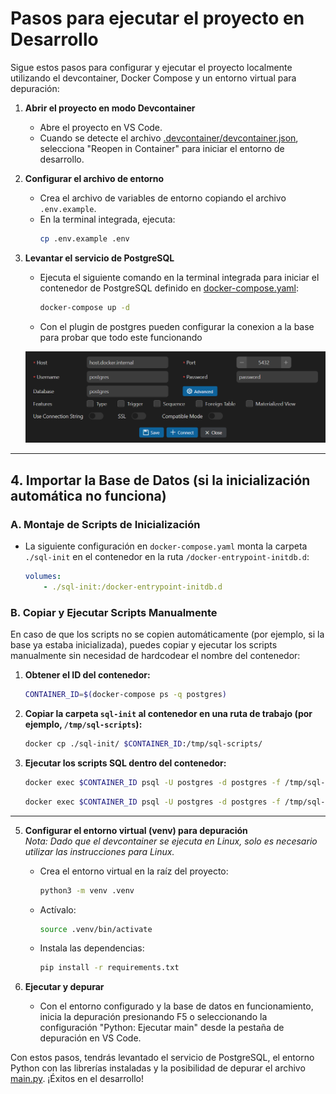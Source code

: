 # Pasos para ejecutar el proyecto en Desarrollo

Sigue estos pasos para configurar y ejecutar el proyecto localmente utilizando el devcontainer, Docker Compose y un entorno virtual para depuración:

1. **Abrir el proyecto en modo Devcontainer**  
   - Abre el proyecto en VS Code.  
   - Cuando se detecte el archivo [.devcontainer/devcontainer.json](.devcontainer/devcontainer.json), selecciona "Reopen in Container" para iniciar el entorno de desarrollo.

2. **Configurar el archivo de entorno**  
   - Crea el archivo de variables de entorno copiando el archivo `.env.example`.  
   - En la terminal integrada, ejecuta:
     ```sh
     cp .env.example .env
     ```

3. **Levantar el servicio de PostgreSQL**  
   - Ejecuta el siguiente comando en la terminal integrada para iniciar el contenedor de PostgreSQL definido en [docker-compose.yaml](docker-compose.yaml):
     ```sh
     docker-compose up -d
     ```
   - Con el plugin de postgres pueden configurar la conexion a la base para probar que todo este funcionando

   ![connection](assert/postgres-connection-plugin.png)
---
## 4. Importar la Base de Datos (si la inicialización automática no funciona)

### A. Montaje de Scripts de Inicialización

- La siguiente configuración en `docker-compose.yaml` monta la carpeta `./sql-init` en el contenedor en la ruta `/docker-entrypoint-initdb.d`:

  ```yaml
  volumes:
      - ./sql-init:/docker-entrypoint-initdb.d
  ```

### B. Copiar y Ejecutar Scripts Manualmente

En caso de que los scripts no se copien automáticamente (por ejemplo, si la base ya estaba inicializada), puedes copiar y ejecutar los scripts manualmente sin necesidad de hardcodear el nombre del contenedor:

1. **Obtener el ID del contenedor:**

   ```bash
   CONTAINER_ID=$(docker-compose ps -q postgres)
   ```

2. **Copiar la carpeta `sql-init` al contenedor en una ruta de trabajo (por ejemplo, `/tmp/sql-scripts`):**

   ```bash
   docker cp ./sql-init/ $CONTAINER_ID:/tmp/sql-scripts/
   ```

3. **Ejecutar los scripts SQL dentro del contenedor:**

   ```bash
   docker exec $CONTAINER_ID psql -U postgres -d postgres -f /tmp/sql-scripts/01-sakila-schema.sql
   ```
   
   ```bash
   docker exec $CONTAINER_ID psql -U postgres -d postgres -f /tmp/sql-scripts/02-sakila-data.sql
   ```

---


5. **Configurar el entorno virtual (venv) para depuración**  
   _Nota: Dado que el devcontainer se ejecuta en Linux, solo es necesario utilizar las instrucciones para Linux._  
   - Crea el entorno virtual en la raíz del proyecto:
     ```sh
     python3 -m venv .venv
     ```
   - Actívalo:
     ```sh
     source .venv/bin/activate
     ```
   - Instala las dependencias:
     ```sh
     pip install -r requirements.txt
     ```

6. **Ejecutar y depurar**  
   - Con el entorno configurado y la base de datos en funcionamiento, inicia la depuración presionando F5 o seleccionando la configuración "Python: Ejecutar main" desde la pestaña de depuración en VS Code.

Con estos pasos, tendrás levantado el servicio de PostgreSQL, el entorno Python con las librerías instaladas y la posibilidad de depurar el archivo [main.py](http://_vscodecontentref_/0). ¡Éxitos en el desarrollo!



